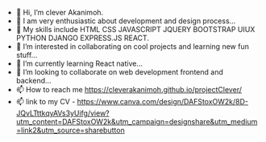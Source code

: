 - 👋 Hi, I’m clever Akanimoh.
- 🌱 I am very enthusiastic about development and design process...
- 💞️ My skills include HTML CSS JAVASCRIPT JQUERY BOOTSTRAP UIUX PYTHON DJANGO EXPRESS.JS REACT.
- 👀 I’m interested in collaborating on cool projects and learning new fun stuff...
- 🌱 I’m currently learning React native...
- 💞️ I’m looking to collaborate on web development frontend and backend...
- 📫 How to reach me https://cleverakanimoh.github.io/projectClever/
- 📫 link to my CV - https://www.canva.com/design/DAFStoxOW2k/8D-JQvLTttkqyAVs3yUifg/view?utm_content=DAFStoxOW2k&utm_campaign=designshare&utm_medium=link2&utm_source=sharebutton
